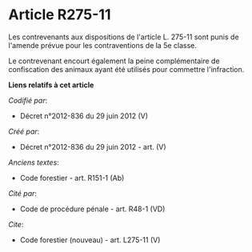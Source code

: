 # Article R275-11

Les contrevenants aux dispositions de l'article L. 275-11 sont punis de l'amende prévue pour les contraventions de la 5e
classe.

Le contrevenant encourt également la peine complémentaire de confiscation des animaux ayant été utilisés pour commettre
l'infraction.

**Liens relatifs à cet article**

_Codifié par_:

  - Décret n°2012-836 du 29 juin 2012 (V)

_Créé par_:

  - Décret n°2012-836 du 29 juin 2012 - art. (V)

_Anciens textes_:

  - Code forestier - art. R151-1 (Ab)

_Cité par_:

  - Code de procédure pénale - art. R48-1 (VD)

_Cite_:

  - Code forestier (nouveau) - art. L275-11 (V)
